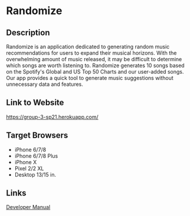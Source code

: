 # Randomize
## Description
Randomize is an application dedicated to generating random music recommendations for users to expand their musical horizons.
With the overwhelming amount of music released, it may be difficult to determine which songs are worth listening to. 
Randomize generates 10 songs based on the Spotify's Global and US Top 50 Charts and our user-added songs.
Our app provides a quick tool to generate music suggestions without unnecessary data and features.

## Link to Website
https://group-3-sp21.herokuapp.com/

## Target Browsers
* iPhone 6/7/8 
* iPhone 6/7/8 Plus
* iPhone X
* Pixel 2/2 XL
* Desktop 13/15 in.

## Links
[Developer Manual](https://www.markdownguide.org/cheat-sheet/)